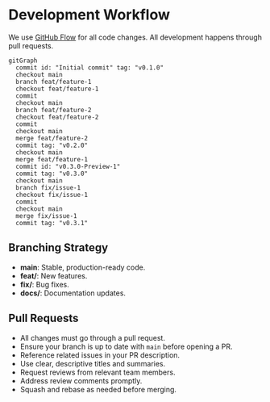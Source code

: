 # Development Workflow

We use [GitHub Flow](https://docs.github.com/en/get-started/using-github/github-flow) for all code changes. All development happens through pull requests.

```mermaid
gitGraph
  commit id: "Initial commit" tag: "v0.1.0"
  checkout main
  branch feat/feature-1
  checkout feat/feature-1
  commit
  checkout main
  branch feat/feature-2
  checkout feat/feature-2
  commit
  checkout main
  merge feat/feature-2
  commit tag: "v0.2.0"
  checkout main
  merge feat/feature-1
  commit id: "v0.3.0-Preview-1"
  commit tag: "v0.3.0"
  checkout main
  branch fix/issue-1
  checkout fix/issue-1
  commit
  checkout main
  merge fix/issue-1
  commit tag: "v0.3.1"
```

## Branching Strategy

- **main**: Stable, production-ready code.
- **feat/**: New features.
- **fix/**: Bug fixes.
- **docs/**: Documentation updates.

## Pull Requests

- All changes must go through a pull request.
- Ensure your branch is up to date with `main` before opening a PR.
- Reference related issues in your PR description.
- Use clear, descriptive titles and summaries.
- Request reviews from relevant team members.
- Address review comments promptly.
- Squash and rebase as needed before merging.
